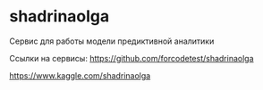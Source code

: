 # shadrinaolga
Сервис для работы модели предиктивной аналитики

Ссылки на сервисы:
https://github.com/forcodetest/shadrinaolga

https://www.kaggle.com/shadrinaolga

